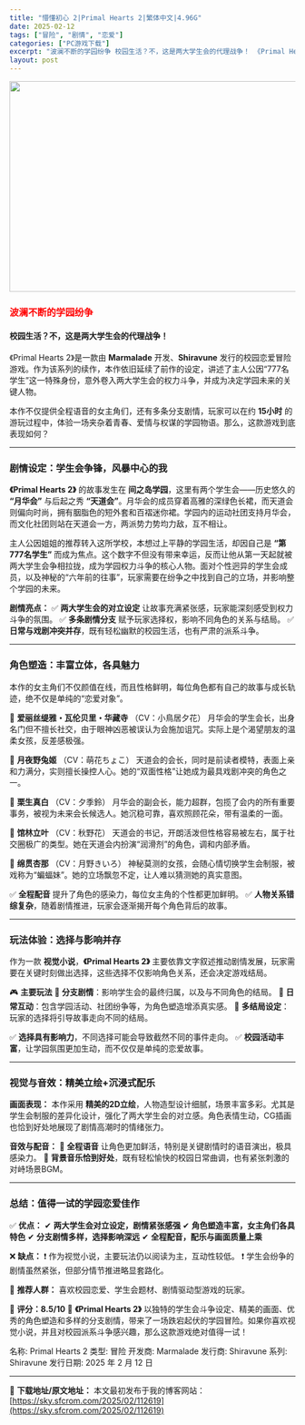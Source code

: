 ```yaml
---
title: "懵懂初心 2|Primal Hearts 2|繁体中文|4.96G"
date: 2025-02-12
tags: ["冒险", "剧情", "恋爱"]
categories: ["PC游戏下载"]
excerpt: "波澜不断的学园纷争 校园生活？不，这是两大学生会的代理战争！ 《Primal Hearts 2》是一款由 Marmalade 开发、Shiravune 发行的校园恋爱冒险游戏。作为该系列的续作，本作依旧延续了前作的设定，讲述了主人公因“777名学生”这一特殊身份，意外卷入两大学生会的权力斗争，并成为&hellip;"
layout: post
---
```


<img class="aligncenter size-full wp-image-112620" src="https://sky.sfcrom.com/wp-content/uploads/2025/02/202502121349264.webp" alt="" width="660" height="370" />
<h3><span style="color: #ff0000;"><strong>波澜不断的学园纷争</strong></span></h3>
<h4><strong>校园生活？不，这是两大学生会的代理战争！</strong></h4>
《Primal Hearts 2》是一款由 <strong>Marmalade</strong> 开发、<strong>Shiravune</strong> 发行的校园恋爱冒险游戏。作为该系列的续作，本作依旧延续了前作的设定，讲述了主人公因“777名学生”这一特殊身份，意外卷入两大学生会的权力斗争，并成为决定学园未来的关键人物。

本作不仅提供全程语音的女主角们，还有多条分支剧情，玩家可以在约 <strong>15小时</strong> 的游玩过程中，体验一场夹杂着青春、爱情与权谋的学园物语。那么，这款游戏到底表现如何？

<hr />

<h3><strong>剧情设定：学生会争锋，风暴中心的我</strong></h3>
<strong>《Primal Hearts 2》</strong> 的故事发生在 <strong>间之岛学园</strong>，这里有两个学生会——历史悠久的 <strong>“月华会”</strong> 与后起之秀 <strong>“天道会”</strong>。月华会的成员穿着高雅的深绿色长裙，而天道会则偏向时尚，拥有胭脂色的短外套和百褶迷你裙。学园内的运动社团支持月华会，而文化社团则站在天道会一方，两派势力势均力敌，互不相让。

主人公因姐姐的推荐转入这所学校，本想过上平静的学园生活，却因自己是 <strong>“第777名学生”</strong> 而成为焦点。这个数字不但没有带来幸运，反而让他从第一天起就被两大学生会争相拉拢，成为学园权力斗争的核心人物。面对个性迥异的学生会成员，以及神秘的“六年前的往事”，玩家需要在纷争之中找到自己的立场，并影响整个学园的未来。

<strong>剧情亮点：</strong>
✅ <strong>两大学生会的对立设定</strong> 让故事充满紧张感，玩家能深刻感受到权力斗争的氛围。
✅ <strong>多条剧情分支</strong> 赋予玩家选择权，影响不同角色的关系与结局。
✅ <strong>日常与戏剧冲突并存</strong>，既有轻松幽默的校园生活，也有严肃的派系斗争。

<hr />

<h3><strong>角色塑造：丰富立体，各具魅力</strong></h3>
本作的女主角们不仅颜值在线，而且性格鲜明，每位角色都有自己的故事与成长轨迹，绝不仅是单纯的“恋爱对象”。

🌟 <strong>爱丽丝缇雅・瓦伦贝里・华藏寺</strong> （CV：小鳥居夕花）
月华会的学生会长，出身名门但不擅长社交，由于眼神凶恶被误认为会施加诅咒。实际上是个渴望朋友的温柔女孩，反差感极强。

🌟 <strong>月夜野兔姬</strong> （CV：萌花ちょこ）
天道会的会长，同时是前读者模特，表面上亲和力满分，实则擅长操控人心。她的“双面性格”让她成为最具戏剧冲突的角色之一。

🌟 <strong>栗生真白</strong> （CV：夕季鈴）
月华会的副会长，能力超群，包揽了会内的所有重要事务，被视为未来会长候选人。她沉稳可靠，喜欢照顾花朵，带有温柔的一面。

🌟 <strong>馆林立叶</strong> （CV：秋野花）
天道会的书记，开朗活泼但性格容易被左右，属于社交圈极广的类型。她在天道会内扮演“润滑剂”的角色，调和内部矛盾。

🌟 <strong>绵贯杏那</strong> （CV：月野きいろ）
神秘莫测的女孩，会随心情切换学生会制服，被戏称为“蝙蝠妹”。她的立场飘忽不定，让人难以猜测她的真实意图。

✅ <strong>全程配音</strong> 提升了角色的感染力，每位女主角的个性都更加鲜明。
✅ <strong>人物关系错综复杂</strong>，随着剧情推进，玩家会逐渐揭开每个角色背后的故事。

<hr />

<h3><strong>玩法体验：选择与影响并存</strong></h3>
作为一款 <strong>视觉小说</strong>，<strong>《Primal Hearts 2》</strong> 主要依靠文字叙述推动剧情发展，玩家需要在关键时刻做出选择，这些选择不仅影响角色关系，还会决定游戏结局。

🎮 <strong>主要玩法</strong>
🔹 <strong>分支剧情</strong>：影响学生会的最终归属，以及与不同角色的结局。
🔹 <strong>日常互动</strong>：包含学园活动、社团纷争等，为角色塑造增添真实感。
🔹 <strong>多结局设定</strong>：玩家的选择将引导故事走向不同的结局。

✅ <strong>选择具有影响力</strong>，不同选择可能会导致截然不同的事件走向。
✅ <strong>校园活动丰富</strong>，让学园氛围更加生动，而不仅仅是单纯的恋爱故事。

<hr />

<h3><strong>视觉与音效：精美立绘+沉浸式配乐</strong></h3>
<strong>画面表现：</strong>
本作采用 <strong>精美的2D立绘</strong>，人物造型设计细腻，场景丰富多彩。尤其是学生会制服的差异化设计，强化了两大学生会的对立感。角色表情生动，CG插画也恰到好处地展现了剧情高潮时的情绪张力。

<strong>音效与配音：</strong>
🎵 <strong>全程语音</strong> 让角色更加鲜活，特别是关键剧情时的语音演出，极具感染力。
🎵 <strong>背景音乐恰到好处</strong>，既有轻松愉快的校园日常曲调，也有紧张刺激的对峙场景BGM。

<hr />

<h3><strong>总结：值得一试的学园恋爱佳作</strong></h3>
✅ <strong>优点：</strong>
✔ <strong>两大学生会对立设定，剧情紧张感强</strong>
✔ <strong>角色塑造丰富，女主角们各具特色</strong>
✔ <strong>分支剧情多样，选择影响深远</strong>
✔ <strong>全程配音，配乐与画面质量上乘</strong>

❌ <strong>缺点：</strong>
❗ 作为视觉小说，主要玩法仍以阅读为主，互动性较低。
❗ 学生会纷争的剧情虽然紧张，但部分情节推进略显套路化。

🎯 <strong>推荐人群：</strong> 喜欢校园恋爱、学生会题材、剧情驱动型游戏的玩家。

🔹 <strong>评分：8.5/10</strong> 🔹
<strong>《Primal Hearts 2》</strong> 以独特的学生会斗争设定、精美的画面、优秀的角色塑造和多样的分支剧情，带来了一场跌宕起伏的学园冒险。如果你喜欢视觉小说，并且对校园派系斗争感兴趣，那么这款游戏绝对值得一试！

名称: Primal Hearts 2
类型: 冒险
开发商: Marmalade
发行商: Shiravune
系列: Shiravune
发行日期: 2025 年 2 月 12 日

---
📖 **下载地址/原文地址：** 本文最初发布于我的博客网站：[https://sky.sfcrom.com/2025/02/112619](https://sky.sfcrom.com/2025/02/112619)
